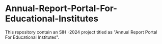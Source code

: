# Annual-Report-Portal-For-Educational-Institutes
This repository contain an SIH -2024 project titled as "Annual Report Portal For Educational Institutes".
